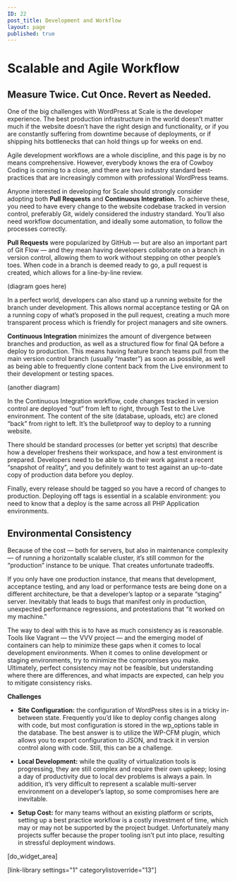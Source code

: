 ```yaml
---
ID: 22
post_title: Development and Workflow
layout: page
published: true
---
```


# Scalable and Agile Workflow

## Measure Twice. Cut Once. Revert as Needed.

One of the big challenges with WordPress at Scale is the developer experience. The best production infrastructure in the world doesn’t matter much if the website doesn’t have the right design and functionality, or if you are constantly suffering from downtime because of deployments, or if shipping hits bottlenecks that can hold things up for weeks on end.

Agile development workflows are a whole discipline, and this page is by no means comprehensive. However, everybody knows the era of Cowboy Coding is coming to a close, and there are two industry standard best-practices that are increasingly common with professional WordPress teams.

Anyone interested in developing for Scale should strongly consider adopting both **Pull Requests** and **Continuous Integration.** To achieve these, you need to have every change to the website codebase tracked in version control, preferably Git, widely considered the industry standard. You’ll also need workflow documentation, and ideally some automation, to follow the processes correctly.

**Pull Requests** were popularized by GitHub — but are also an important part of Git Flow — and they mean having developers collaborate on a branch in version control, allowing them to work without stepping on other people’s toes. When code in a branch is deemed ready to go, a pull request is created, which allows for a line-by-line review.

(diagram goes here)

In a perfect world, developers can also stand up a running website for the branch under development. This allows normal acceptance testing or QA on a running copy of what’s proposed in the pull request, creating a much more transparent process which is friendly for project managers and site owners.

**Continuous Integration** minimizes the amount of divergence between branches and production, as well as a structured flow for final QA before a deploy to production. This means having feature branch teams pull from the main version control branch (usually “master”) as soon as possible, as well as being able to frequently clone content back from the Live environment to their development or testing spaces.

(another diagram)

In the Continuous Integration workflow, code changes tracked in version control are deployed “out” from left to right, through Test to the Live environment. The content of the site (database, uploads, etc) are cloned “back” from right to left. It’s the bulletproof way to deploy to a running website.

There should be standard processes (or better yet scripts) that describe how a developer freshens their workspace, and how a test environment is prepared. Developers need to be able to do their work against a recent “snapshot of reality”, and you definitely want to test against an up-to-date copy of production data before you deploy.

Finally, every release should be tagged so you have a record of changes to production. Deploying off tags is essential in a scalable environment: you need to know that a deploy is the same across all PHP Application environments.

## Environmental Consistency

Because of the cost — both for servers, but also in maintenance complexity — of running a horizontally scalable cluster, it’s still common for the “production” instance to be unique. That creates unfortunate tradeoffs.

If you only have one production instance, that means that development, acceptance testing, and any load or performance tests are being done on a different architecture, be that a developer’s laptop or a separate “staging” server. Inevitably that leads to bugs that manifest only in production, unexpected performance regressions, and protestations that “it worked on my machine.”

The way to deal with this is to have as much consistency as is reasonable. Tools like Vagrant — the VVV project — and the emerging model of containers can help to minimize these gaps when it comes to local development environments. When it comes to online development or staging environments, try to minimize the compromises you make. Ultimately, perfect consistency may not be feasible, but understanding where there are differences, and what impacts are expected, can help you to mitigate consistency risks.

**Challenges**

*   **Site Configuration:** the configuration of WordPress sites is in a tricky in-between state. Frequently you’d like to deploy config changes along with code, but most configuration is stored in the wp_options table in the database. The best answer is to utilize the WP-CFM plugin, which allows you to export configuration to JSON, and track it in version control along with code. Still, this can be a challenge.
*   **Local Development:** while the quality of virtualization tools is progressing, they are still complex and require their own upkeep; losing a day of productivity due to local dev problems is always a pain. In addition, it’s very difficult to represent a scalable multi-server environment on a developer’s laptop, so some compromises here are inevitable.

*   **Setup Cost:** for many teams without an existing platform or scripts, setting up a best practice workflow is a costly investment of time, which may or may not be supported by the project budget. Unfortunately many projects suffer because the proper tooling isn’t put into place, resulting in stressful deployment windows.

[do_widget_area]

[link-library settings="1" categorylistoverride="13"]
